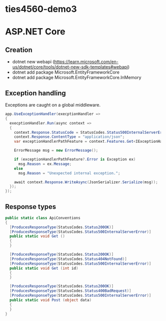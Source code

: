# ties4560-demo3

# ASP.NET Core 
## Creation
 * dotnet new webapi (https://learn.microsoft.com/en-us/dotnet/core/tools/dotnet-new-sdk-templates#webapi)
 * dotnet add package Microsoft.EntityFrameworkCore
 * dotnet add package Microsoft.EntityFrameworkCore.InMemory
## Exception handling
Exceptions are caught on a global middleware.

``` csharp
app.UseExceptionHandler(execptionHandler =>
{
  execptionHandler.Run(async context =>
  {
    context.Response.StatusCode = StatusCodes.Status500InternalServerError;
    context.Response.ContentType = "application/json";
    var exceptionHandlerPathFeature = context.Features.Get<IExceptionHandlerPathFeature>();

    ErrorMessage msg = new ErrorMessage();

    if (exceptionHandlerPathFeature?.Error is Exception ex)
      msg.Reason = ex.Message;
    else
      msg.Reason = "Unexpected internal exception.";

    await context.Response.WriteAsync(JsonSerializer.Serialize(msg));
  });
});
```
## Response types
``` csharp
public static class ApiConventions
{
  [ProducesResponseType(StatusCodes.Status200OK)]
  [ProducesResponseType(StatusCodes.Status500InternalServerError)]
  public static void Get ()
  {
  }

  [ProducesResponseType(StatusCodes.Status200OK)]
  [ProducesResponseType(StatusCodes.Status404NotFound)]
  [ProducesResponseType(StatusCodes.Status500InternalServerError)]
  public static void Get (int id)
  {
  }

  [ProducesResponseType(StatusCodes.Status200OK)]
  [ProducesResponseType(StatusCodes.Status400BadRequest)]
  [ProducesResponseType(StatusCodes.Status500InternalServerError)]
  public static void Post (object data)
  {
  }
}
```
